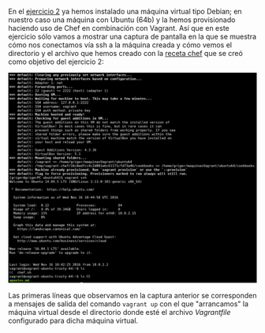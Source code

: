 En el [ejercicio 2](ej2.md) ya hemos instalado una máquina virtual tipo Debian; en nuestro caso una máquina con Ubuntu (64b) y la hemos provisionado haciendo uso de Chef en combinación con Vagrant. Así que en este ejercicio sólo vamos a mostrar una captura de pantalla en la que se muestra cómo nos conectamos vía ssh a la máquina creada y cómo vemos el directorio y el archivo que hemos creado con la [receta chef](default.rb) que se creó como objetivo del ejercicio 2:

![Conexión SHH](img/conexionSSHVagrant.png)

Las primeras líneas que observamos en la captura anterior se corresponden a mensajes de salida del comando `vagrant up` con el que "arrancamos" la máquina virtual desde el directorio donde esté el archivo *Vagrantfile* configurado para dicha máquina virtual. 
